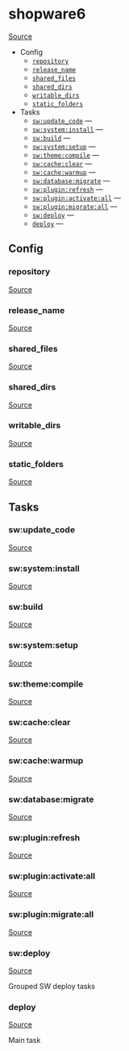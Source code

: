 <!-- DO NOT EDIT THIS FILE! -->
<!-- Instead edit recipe/shopware6.php -->
<!-- Then run bin/docgen -->

# shopware6

[Source](recipe/shopware6.php)



* Config
  * [`repository`](#repository)
  * [`release_name`](#release_name)
  * [`shared_files`](#shared_files)
  * [`shared_dirs`](#shared_dirs)
  * [`writable_dirs`](#writable_dirs)
  * [`static_folders`](#static_folders)
* Tasks
  * [`sw:update_code`](#sw:update_code) — 
  * [`sw:system:install`](#sw:system:install) — 
  * [`sw:build`](#sw:build) — 
  * [`sw:system:setup`](#sw:system:setup) — 
  * [`sw:theme:compile`](#sw:theme:compile) — 
  * [`sw:cache:clear`](#sw:cache:clear) — 
  * [`sw:cache:warmup`](#sw:cache:warmup) — 
  * [`sw:database:migrate`](#sw:database:migrate) — 
  * [`sw:plugin:refresh`](#sw:plugin:refresh) — 
  * [`sw:plugin:activate:all`](#sw:plugin:activate:all) — 
  * [`sw:plugin:migrate:all`](#sw:plugin:migrate:all) — 
  * [`sw:deploy`](#sw:deploy) — 
  * [`deploy`](#deploy) — 

## Config
### repository
[Source](recipe/shopware6.php#L5)



### release_name
[Source](recipe/shopware6.php#L7)



### shared_files
[Source](recipe/shopware6.php#L11)



### shared_dirs
[Source](recipe/shopware6.php#L14)



### writable_dirs
[Source](recipe/shopware6.php#L23)



### static_folders
[Source](recipe/shopware6.php#L32)




## Tasks
### sw:update_code
[Source](recipe/shopware6.php#L34)





### sw:system:install
[Source](recipe/shopware6.php#L37)





### sw:build
[Source](recipe/shopware6.php#L40)





### sw:system:setup
[Source](recipe/shopware6.php#L43)





### sw:theme:compile
[Source](recipe/shopware6.php#L46)





### sw:cache:clear
[Source](recipe/shopware6.php#L49)





### sw:cache:warmup
[Source](recipe/shopware6.php#L52)





### sw:database:migrate
[Source](recipe/shopware6.php#L56)





### sw:plugin:refresh
[Source](recipe/shopware6.php#L59)





### sw:plugin:activate:all
[Source](recipe/shopware6.php#L62)





### sw:plugin:migrate:all
[Source](recipe/shopware6.php#L95)





### sw:deploy
[Source](recipe/shopware6.php#L131)



Grouped SW deploy tasks

### deploy
[Source](recipe/shopware6.php#L143)



Main task

